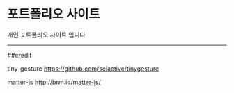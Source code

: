 # 포트폴리오 사이트
개인 포트폴리오 사이트 입니다

---
##credit

tiny-gesture
https://github.com/sciactive/tinygesture

matter-js
http://brm.io/matter-js/